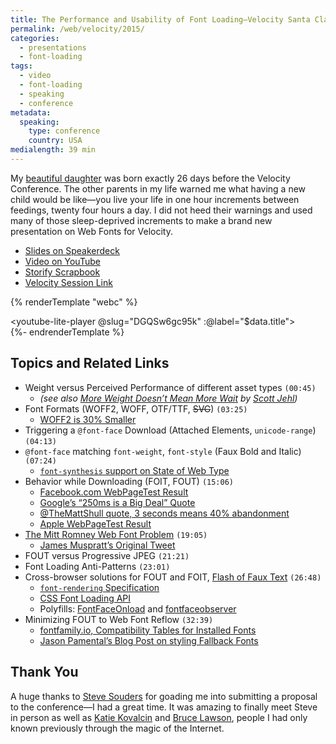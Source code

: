 ```yaml
---
title: The Performance and Usability of Font Loading—Velocity Santa Clara
permalink: /web/velocity/2015/
categories:
  - presentations
  - font-loading
tags:
  - video
  - font-loading
  - speaking
  - conference
metadata:
  speaking:
    type: conference
    country: USA
medialength: 39 min
---
```


My [beautiful daughter](https://instagram.com/p/2MpabyP3h9/) was born exactly 26 days before the Velocity Conference. The other parents in my life warned me what having a new child would be like—you live your life in one hour increments between feedings, twenty four hours a day. I did not heed their warnings and used many of those sleep-deprived increments to make a brand new presentation on Web Fonts for Velocity.

* [Slides on Speakerdeck](https://speakerdeck.com/zachleat/the-performance-and-usability-of-font-loading)
* [Video on YouTube](https://www.youtube.com/watch?v=DGQSw6gc95k)
* [Storify Scrapbook](https://storify.com/zachleat/velocity-conference-2015-santa-clara)
* [Velocity Session Link](http://velocityconf.com/web-mobile-business-conf-2015/public/schedule/detail/41593)

{% renderTemplate "webc" %}<div><youtube-lite-player @slug="DGQSw6gc95k" :@label="$data.title"></youtube-lite-player></div>{%- endrenderTemplate %}

## Topics and Related Links

* Weight versus Perceived Performance of different asset types `(00:45)`
  * *(see also [More Weight Doesn’t Mean More Wait](http://www.filamentgroup.com/lab/weight-wait.html) by [Scott Jehl](https://twitter.com/scottjehl))*
* Font Formats (WOFF2, WOFF, OTF/TTF, ~~SVG~~) `(03:25)`
  * [WOFF2 is 30% Smaller](https://groups.google.com/a/chromium.org/forum/#!topic/chromium-dev/j27Ou4RtvQI/discussion)
* Triggering a `@font-face` Download (Attached Elements, `unicode-range`) `(04:13)`
* `@font-face` matching `font-weight`, `font-style` (Faux Bold and Italic) `(07:24)`
  * [`font-synthesis` support on State of Web Type](http://stateofwebtype.com/#font-synthesis)
* Behavior while Downloading (FOIT, FOUT) `(15:06)`
  * [Facebook.com WebPageTest Result](http://www.webpagetest.org/video/compare.php?tests=141205_VE_STK-r:1-c:0)
  * [Google’s “250ms is a Big Deal” Quote](http://www.nytimes.com/2012/03/01/technology/impatient-web-users-flee-slow-loading-sites.html)
  * [@TheMattShull quote, 3 seconds means 40% abandonment](https://twitter.com/zoompf/status/578901383253995520)
  * [Apple WebPageTest Result](http://www.webpagetest.org/video/compare.php?tests=141209_AY_Z79-r:1-c:0)
* [The Mitt Romney Web Font Problem](/web/mitt-romney-webfont-problem/) `(19:05)`
  * [James Muspratt’s Original Tweet](https://twitter.com/jmuspratt/status/561239961924403200)
* FOUT versus Progressive JPEG `(21:21)`
* Font Loading Anti-Patterns `(23:01)`
* Cross-browser solutions for FOUT and FOIT, [Flash of Faux Text](/web/foft/) `(26:48)`
  * [`font-rendering` Specification](https://github.com/KenjiBaheux/css-font-rendering)
  * [CSS Font Loading API](http://dev.w3.org/csswg/css-font-loading/)
  * Polyfills: [FontFaceOnload](https://github.com/zachleat/fontfaceonload) and [fontfaceobserver](https://github.com/bramstein/fontfaceobserver/)
* Minimizing FOUT to Web Font Reflow `(32:39)`
  * [fontfamily.io, Compatibility Tables for Installed Fonts](http://fontfamily.io/)
  * [Jason Pamental’s Blog Post on styling Fallback Fonts](http://blog.fonts.com/2011/08/web-font-tune-up-time-a-fun-font-fallback-event/)

## Thank You

A huge thanks to [Steve Souders](https://twitter.com/souders) for goading me into submitting a proposal to the conference—I had a great time. It was amazing to finally meet Steve in person as well as [Katie Kovalcin](https://twitter.com/katiekovalcin) and [Bruce Lawson](https://twitter.com/brucel), people I had only known previously through the magic of the Internet.
